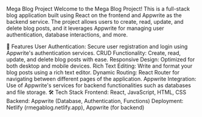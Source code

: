 Mega Blog Project
Welcome to the Mega Blog Project! This is a full-stack blog application built using React on the frontend and Appwrite as the backend service. The project allows users to create, read, update, and delete blog posts, and it leverages Appwrite for managing user authentication, database interactions, and more.

🚀 Features
User Authentication: Secure user registration and login using Appwrite's authentication services.
CRUD Functionality: Create, read, update, and delete blog posts with ease.
Responsive Design: Optimized for both desktop and mobile devices.
Rich Text Editing: Write and format your blog posts using a rich text editor.
Dynamic Routing: React Router for navigating between different pages of the application.
Appwrite Integration: Use of Appwrite's services for backend functionalities such as databases and file storage.
🛠️ Tech Stack
Frontend: React, JavaScript, HTML, CSS
Backend: Appwrite (Database, Authentication, Functions)
Deployment: Netlify (rmegablog.netlify.app), Appwrite (for backend)
